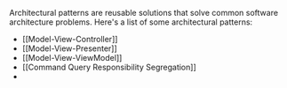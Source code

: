 Architectural patterns are reusable solutions that solve common software architecture problems. Here's a list of some architectural patterns:

- [[Model-View-Controller]]
- [[Model-View-Presenter]]
- [[Model-View-ViewModel]]
- [[Command Query Responsibility Segregation]]
- 